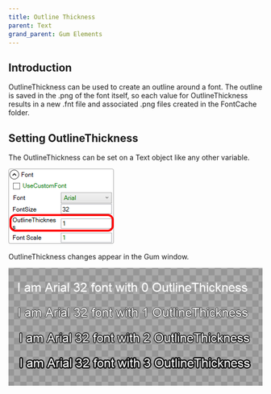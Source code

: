```yaml
---
title: Outline Thickness
parent: Text
grand_parent: Gum Elements
---
```



## Introduction
OutlineThickness can be used to create an outline around a font. The outline is saved in the .png of the font itself, so each value for OutlineThickness results in a new .fnt file and associated .png files created in the FontCache folder.

## Setting OutlineThickness
The OutlineThickness can be set on a Text object like any other variable.

![](OutlineThicknessGum.png)

OutlineThickness changes appear in the Gum window.

![](OutlineThicknessGumExample.png)